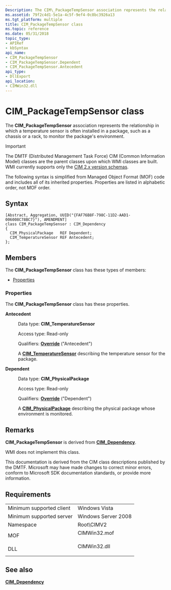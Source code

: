 ```yaml
---
Description: The CIM\_PackageTempSensor association represents the relationship in which a temperature sensor is often installed in a package, such as a chassis or a rack, to monitor the package's environment.
ms.assetid: 79f2c4d1-5e1a-4c5f-9ef4-0c8bc3926a13
ms.tgt_platform: multiple
title: CIM_PackageTempSensor class
ms.topic: reference
ms.date: 05/31/2018
topic_type: 
- APIRef
- kbSyntax
api_name: 
- CIM_PackageTempSensor
- CIM_PackageTempSensor.Dependent
- CIM_PackageTempSensor.Antecedent
api_type: 
- DllExport
api_location: 
- CIMWin32.dll
---
```


# CIM\_PackageTempSensor class

The **CIM\_PackageTempSensor** association represents the relationship in which a temperature sensor is often installed in a package, such as a chassis or a rack, to monitor the package's environment.

> [!IMPORTANT]
> The DMTF (Distributed Management Task Force) CIM (Common Information Model) classes are the parent classes upon which WMI classes are built. WMI currently supports only the [CIM 2.x version schemas](https://dmtf.org/standards/cim/schemas).

 

The following syntax is simplified from Managed Object Format (MOF) code and includes all of its inherited properties. Properties are listed in alphabetic order, not MOF order.

## Syntax

``` syntax
[Abstract, Aggregation, UUID("{FAF76B8F-798C-11D2-AAD1-006008C78BC7}"), AMENDMENT]
class CIM_PackageTempSensor : CIM_Dependency
{
  CIM_PhysicalPackage   REF Dependent;
  CIM_TemperatureSensor REF Antecedent;
};
```

## Members

The **CIM\_PackageTempSensor** class has these types of members:

-   [Properties](#properties)

### Properties

The **CIM\_PackageTempSensor** class has these properties.

<dl> <dt>

**Antecedent**
</dt> <dd> <dl> <dt>

Data type: **CIM\_TemperatureSensor**
</dt> <dt>

Access type: Read-only
</dt> <dt>

Qualifiers: [**Override**](https://docs.microsoft.com/windows/desktop/WmiSdk/standard-qualifiers) ("Antecedent")
</dt> </dl>

A [**CIM\_TemperatureSensor**](cim-temperaturesensor.md) describing the temperature sensor for the package.

</dd> <dt>

**Dependent**
</dt> <dd> <dl> <dt>

Data type: **CIM\_PhysicalPackage**
</dt> <dt>

Access type: Read-only
</dt> <dt>

Qualifiers: [**Override**](https://docs.microsoft.com/windows/desktop/WmiSdk/standard-qualifiers) ("Dependent")
</dt> </dl>

A [**CIM\_PhysicalPackage**](cim-physicalpackage.md) describing the physical package whose environment is monitored.

</dd> </dl>

## Remarks

**CIM\_PackageTempSensor** is derived from [**CIM\_Dependency**](cim-dependency.md).

WMI does not implement this class.

This documentation is derived from the CIM class descriptions published by the DMTF. Microsoft may have made changes to correct minor errors, conform to Microsoft SDK documentation standards, or provide more information.

## Requirements



|                                     |                                                                                         |
|-------------------------------------|-----------------------------------------------------------------------------------------|
| Minimum supported client<br/> | Windows Vista<br/>                                                                |
| Minimum supported server<br/> | Windows Server 2008<br/>                                                          |
| Namespace<br/>                | Root\\CIMV2<br/>                                                                  |
| MOF<br/>                      | <dl> <dt>CIMWin32.mof</dt> </dl> |
| DLL<br/>                      | <dl> <dt>CIMWin32.dll</dt> </dl> |



## See also

<dl> <dt>

[**CIM\_Dependency**](cim-dependency.md)
</dt> </dl>

 

 




